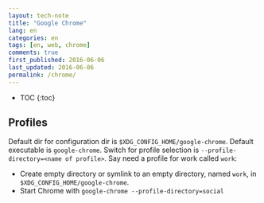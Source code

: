 ```yaml
---
layout: tech-note
title: "Google Chrome"
lang: en
categories: en
tags: [en, web, chrome]
comments: true
first_published: 2016-06-06
last_updated: 2016-06-06
permalink: /chrome/
---
```


* TOC
{:toc}

## Profiles

Default dir for configuration dir is `$XDG_CONFIG_HOME/google-chrome`. Default
executable is `google-chrome`. Switch for profile selection is
`--profile-directory=<name of profile>`. Say need a profile for work called
`work`:

- Create empty directory or symlink to an empty directory, named `work`, in
  `$XDG_CONFIG_HOME/google-chrome`.
- Start Chrome with `google-chrome --profile-directory=social`
